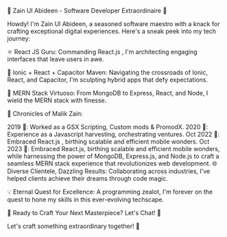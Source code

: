 🚀 Zain Ul Abideen - Software Developer Extraordinaire 🚀

Howdy! I'm Zain Ul Abideen, a seasoned software maestro with a knack for crafting exceptional digital experiences. Here's a sneak peek into my tech journey:

⚛️ React JS Guru: Commanding React.js , I'm architecting engaging interfaces that leave users in awe.

🚀 Ionic + React + Capacitor Maven: Navigating the crossroads of Ionic, React, and Capacitor, I'm sculpting hybrid apps that defy expectations.

🍃 MERN Stack Virtuoso: From MongoDB to Express, React, and Node, I wield the MERN stack with finesse.

🚀 Chronicles of Malik Zain:

2019 🌟: Worked as a GSX Scripting, Custom mods & PromodX.
2020 🌟: Experience as a Javascript harvesting, orchestrating ventures.
Oct 2022 🌟: Embraced React.js , birthing scalable and efficient mobile wonders.
Oct 2023 🌟: Embraced React.js, birthing scalable and efficient mobile wonders, while harnessing the power of MongoDB, Express.js, and Node.js to craft a seamless MERN stack experience that revolutionizes web development.
🌐 Diverse Clientele, Dazzling Results: Collaborating across industries, I've helped clients achieve their dreams through code magic.

💡 Eternal Quest for Excellence: A programming zealot, I'm forever on the quest to hone my skills in this ever-evolving techscape.

🔧 Ready to Craft Your Next Masterpiece? Let's Chat! 🔧


Let's craft something extraordinary together! 🚀
